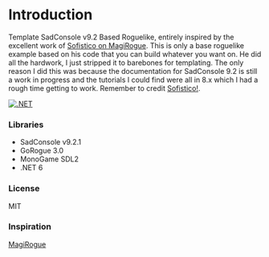 # Introduction
Template SadConsole v9.2 Based Roguelike, entirely inspired by the excellent work of [Sofistico on MagiRogue](https://github.com/Sofistico/MagiRogue).  This is only a base roguelike example based on his code that you can build whatever you want on.  He did all the hardwork, I just stripped it to barebones for templating.  The only reason I did this was because the documentation for SadConsole 9.2 is still a work in progress and the tutorials I could find were all in 8.x which I had a rough time getting to work.  Remember to credit [Sofistico!](https://github.com/Sofistico/MagiRogue).

[![.NET](https://github.com/innercitypressure/sadconsole.roguelike.example/actions/workflows/dotnet.yml/badge.svg)](https://github.com/innercitypressure/sadconsole.roguelike.example/actions/workflows/dotnet.yml)

### Libraries
* SadConsole v9.2.1
* GoRogue 3.0
* MonoGame SDL2
* .NET 6

### License
MIT

### Inspiration
[MagiRogue](https://github.com/Sofistico/MagiRogue)